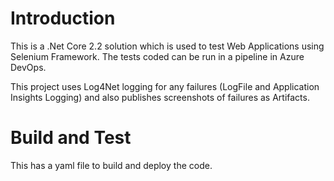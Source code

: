 # Introduction
This is a .Net Core 2.2 solution which is used to test Web Applications using Selenium Framework. The tests coded can be run in a pipeline in Azure DevOps.

This project uses Log4Net logging for any failures (LogFile and Application Insights Logging) and also publishes screenshots of failures as Artifacts.

# Build and Test
This has a yaml file to build and deploy the code.
